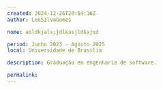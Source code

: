 ```yaml
---
created: 2024-12-26T20:54:36Z
author: LeoSilvaGomes

nome: asldkjals;jdlkasjldkajsd

period: Junho 2023 - Agosto 2025
local: Universidade de Brasília

description: Graduação em engenharia de software.

permalink: 
---
```

